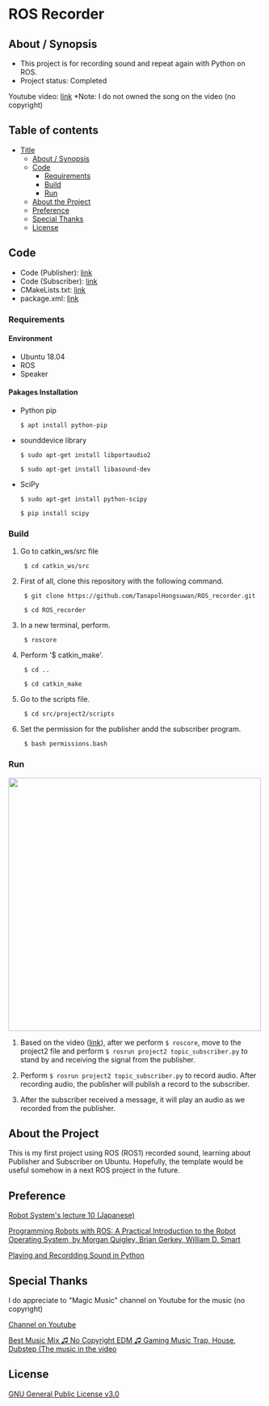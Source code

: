 # ROS Recorder

## About / Synopsis

* This project is for recording sound and repeat again with Python on ROS.
* Project status: Completed

Youtube video: [link](https://www.youtube.com/watch?v=sAakLz_z0dI&ab_channel=TanapolHongsuwan)
*Note: I do not owned the song on the video (no copyright)

## Table of contents

* [Title](#ros-recorder)
  * [About / Synopsis](#about--synopsis)
  * [Code](#code)
    * [Requirements](#requirements)
    * [Build](#build)
    * [Run](#run)
  * [About the Project](#about-the-project)
  * [Preference](#preference)
  * [Special Thanks](#special-thanks)
  * [License](#license)
  
## Code

* Code (Publisher): [link](https://github.com/TanapolHongsuwan/ROS_recorder/blob/main/topic_publisher.py)
* Code (Subscriber): [link](https://github.com/TanapolHongsuwan/ROS_recorder/blob/main/topic_subscriber.py)
* CMakeLists.txt: [link](https://github.com/TanapolHongsuwan/ROS_recorder/blob/main/CMakeLists.txt)
* package.xml: [link](https://github.com/TanapolHongsuwan/ROS_recorder/blob/main/package.xml)

### Requirements

#### Environment

  * Ubuntu 18.04
  * ROS
  * Speaker
  
#### Pakages Installation

  * Python pip 
  
  		$ apt install python-pip
  
  * sounddevice library
  
  		$ sudo apt-get install libportaudio2
  		
		$ sudo apt-get install libasound-dev
		    
  * SciPy
  		
		$ sudo apt-get install python-scipy
  
  		$ pip install scipy
  
### Build

1. Go to catkin_ws/src file

		$ cd catkin_ws/src

2. First of all, clone this repository with the following command.

		$ git clone https://github.com/TanapolHongsuwan/ROS_recorder.git
       
		$ cd ROS_recorder

3. In a new terminal, perform.
		
		$ roscore
		
4. Perform '$ catkin_make'.

		$ cd ..
		
		$ cd catkin_make
       
5. Go to the scripts file.

		$ cd src/project2/scripts
		
6. Set the permission for the publisher andd the subscriber program.

		$ bash permissions.bash
		
### Run

<img src="https://user-images.githubusercontent.com/67133469/103528563-87e01480-4ec7-11eb-80ab-092e47fa698b.jpg" width = "500">

1. Based on the video ([link](https://www.youtube.com/watch?v=sAakLz_z0dI&ab_channel=TanapolHongsuwan)), after we perform `$ roscore`, move to the project2 file and perform `$ rosrun project2 topic_subscriber.py` to stand by and receiving the signal from the publisher.

2. Perform `$ rosrun project2 topic_subscriber.py` to record audio. After recording audio, the publisher will publish a record to the subscriber.

3. After the subscriber received a message, it will play an audio as we recorded from the publisher.

## About the Project

This is my first project using ROS (ROS1) recorded sound, learning about Publisher and Subscriber on Ubuntu. Hopefully, the template would be useful somehow in a next ROS project in the future.

## Preference

[Robot System's lecture 10 (Japanese)](https://ryuichiueda.github.io/robosys2020/lesson10_ros.html#/)

[Programming Robots with ROS: A Practical Introduction to the Robot Operating System, by Morgan Quigley, Brian Gerkey, William D. Smart](https://www.amazon.com/Programming-Robots-ROS-Practical-Introduction/dp/1449323898)

[Playing and Recordding Sound in Python](https://realpython.com/playing-and-recording-sound-python/)

## Special Thanks

I do appreciate to "Magic Music" channel on Youtube for the music (no copyright)

[Channel on Youtube](https://www.youtube.com/channel/UCp6_KuNhT0kcFk-jXw9Tivg)

[Best Music Mix ♫ No Copyright EDM ♫ Gaming Music Trap, House, Dubstep (The music in the video](https://www.youtube.com/watch?v=LaQj636PJh0&t=1940s&ab_channel=MagicMusic)

## License

[GNU General Public License v3.0](https://github.com/TanapolHongsuwan/ROS_recorder/blob/main/COPYING)
